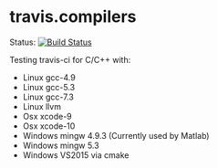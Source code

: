 # travis.compilers

Status: [![Build Status](https://travis-ci.com/MatteoRagni/travis.compilers.svg?branch=master)](https://travis-ci.com/MatteoRagni/travis.compilers)

Testing travis-ci for C/C++ with:
  - Linux gcc-4.9
  - Linux gcc-5.3
  - Linux gcc-7.3
  - Linux llvm
  - Osx xcode-9
  - Osx xcode-10
  - Windows mingw 4.9.3 (Currently used by Matlab)
  - Windows mingw 5.3
  - Windows VS2015 via cmake
